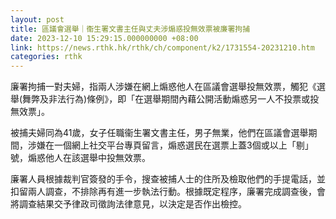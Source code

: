 ```yaml
---
layout: post
title: 區議會選舉｜衞生署文書主任與丈夫涉煽惑投無效票被廉署拘捕
date: 2023-12-10 15:29:15.000000000 +08:00
link: https://news.rthk.hk/rthk/ch/component/k2/1731554-20231210.htm
categories: rthk
---
```


廉署拘捕一對夫婦，指兩人涉嫌在網上煽惑他人在區議會選舉投無效票，觸犯《選舉(舞弊及非法行為)條例》，即「在選舉期間內藉公開活動煽惑另一人不投票或投無效票」。

被捕夫婦同為41歲，女子任職衞生署文書主任，男子無業，他們在區議會選舉期間，涉嫌在一個網上社交平台專頁留言，煽惑選民在選票上蓋3個或以上「剔」號，煽惑他人在該選舉中投無效票。

廉署人員根據裁判官簽發的手令，搜查被捕人士的住所及檢取他們的手提電話，並扣留兩人調查，不排除再有進一步執法行動。根據既定程序，廉署完成調查後，會將調查結果交予律政司徵詢法律意見，以決定是否作出檢控。
